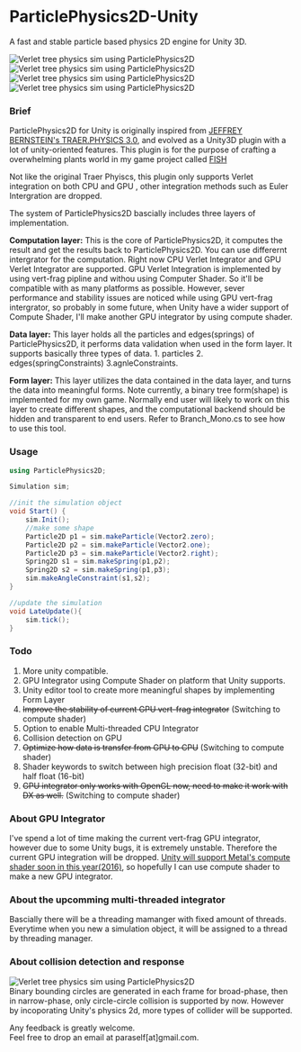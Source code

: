 ParticlePhysics2D-Unity
=======================

A fast and stable particle based physics 2D engine for Unity 3D.  

![Verlet tree physics sim using ParticlePhysics2D](http://38.media.tumblr.com/72947caee1de726465db4b001544384c/tumblr_nuwya1k5B21riukqoo1_400.gif)
![Verlet tree physics sim using ParticlePhysics2D](http://31.media.tumblr.com/534287df9dd18e20d830051a5ebd00ae/tumblr_nuwya1k5B21riukqoo2_400.gif)  
![Verlet tree physics sim using ParticlePhysics2D](http://31.media.tumblr.com/409507b1b7ec67353c850a24ddce66e1/tumblr_ntmf85Hn111riukqoo1_400.gif)  
![Verlet tree physics sim using ParticlePhysics2D](http://66.media.tumblr.com/2584f7b7fe87b7156796fd5c4a9daa3c/tumblr_ntlstqtfky1riukqoo1_400.gif)  


### Brief
ParticlePhysics2D for Unity is originally inspired from [JEFFREY BERNSTEIN's TRAER.PHYSICS 3.0](http://murderandcreate.com/physics/), and evolved as a Unity3D plugin with a lot of unity-oriented features. This plugin is for the purpose of crafting a overwhelming plants world in my game project called [FISH](http://fishartgame.com) <br />

Not like the original Traer Phyiscs, this plugin only supports Verlet integration on both CPU and GPU , other integration methods such as Euler Intergration are dropped.

The system of ParticlePhysics2D bascially includes three layers of implementation.<br />

**Computation layer:** This is the core of ParticlePhysics2D, it computes the result and get the results back to ParticlePhysics2D. You can use differernt intergrator for the computation. Right now CPU Verlet Integrator and GPU Verlet Integrator are supported. GPU Verlet Integration is implemented by using vert-frag pipline and withou using Computer Shader. So it'll be compatible with as many platforms as possible. However, sever performance and stability issues are noticed while using GPU vert-frag intergrator, so probably in some future, when Unity have a wider support of Compute Shader, I'll make another GPU integrator by using compute shader.

**Data layer:** This layer holds all the particles and edges(springs) of ParticlePhysics2D, it performs data validation when used in the form layer. It supports basically three types of data. 1. particles 2. edges(springConstraints) 3.agnleConstraints. 

**Form layer:** This layer utilizes the data contained in the data layer, and turns the data into meaningful forms. Note currently, a binary tree form(shape) is implemented for my own game. Normally end user will likely to work on this layer to create different shapes, and the computational backend should be hidden and transparent to end users. Refer to Branch_Mono.cs to see how to use this tool.

### Usage
```c#
using ParticlePhysics2D;

Simulation sim;

//init the simulation object
void Start() {
	sim.Init();
	//make some shape
	Particle2D p1 = sim.makeParticle(Vector2.zero);
	Particle2D p2 = sim.makeParticle(Vector2.one);
	Particle2D p3 = sim.makeParticle(Vector2.right);
	Spring2D s1 = sim.makeSpring(p1,p2);
	Spring2D s2 = sim.makeSpring(p1,p3);
	sim.makeAngleConstraint(s1,s2);
}

//update the simulation
void LateUpdate(){
	sim.tick();
}
```
### Todo
1. More unity compatible.  
2. GPU Integrator using Compute Shader on platform that Unity supports.
3. Unity editor tool to create more meaningful shapes by implementing Form Layer
4. ~~Improve the stability of current GPU vert-frag integrator~~ (Switching to compute shader)
5. Option to enable Multi-threaded CPU Integrator
6. Collision detection on GPU
7. ~~Optimize how data is transfer from GPU to CPU~~ (Switching to compute shader)
8. Shader keywords to switch between high precision float (32-bit) and half float (16-bit)
9. ~~GPU integrator only works with OpenGL now, need to make it work with DX as well.~~ (Switching to compute shader)

### About GPU Integrator
I've spend a lot of time making the current vert-frag GPU integrator, however due to some Unity bugs, it is extremely unstable. Therefore the current GPU integration will be dropped. [Unity will support Metal's compute shader soon in this year(2016)](https://blogs.unity3d.com/2016/06/17/wwdc-unity-metal-tessellation-demo/), so hopefully I can use compute shader to make a new GPU integrator.

### About the upcomming multi-threaded integrator
Bascially there will be a threading mamanger with fixed amount of threads. Everytime when you new a simulation object, it will be assigned to a thread by threading manager.

### About collision detection and response
![Verlet tree physics sim using ParticlePhysics2D](http://66.media.tumblr.com/69226a17eebf6aad9b47eb06ba834295/tumblr_nte2mggFDC1riukqoo2_500.gif)  
Binary bounding circles are generated in each frame for broad-phase, then in narrow-phase, only circle-circle collision is supported by now. However by incoporating Unity's physics 2d, more types of collider will be supported.

Any feedback is greatly welcome.<br />
Feel free to drop an email at paraself[at]gmail.com.
